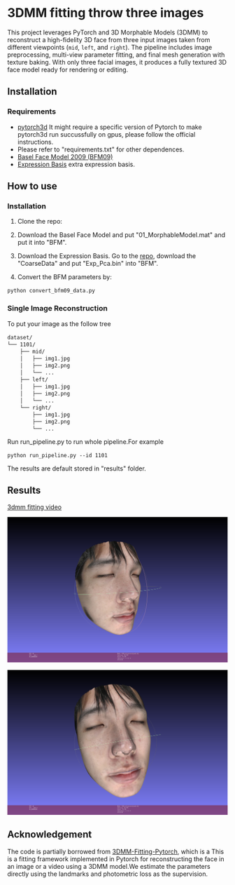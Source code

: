 # 3DMM fitting throw three images

This project leverages PyTorch and 3D Morphable Models (3DMM) to reconstruct a high-fidelity 3D face from three input images taken from different viewpoints (`mid`, `left`, and `right`). The pipeline includes image preprocessing, multi-view parameter fitting, and final mesh generation with texture baking. With only three facial images, it produces a fully textured 3D face model ready for rendering or editing.


## Installation

### Requirements

- [pytorch3d](https://github.com/facebookresearch/pytorch3d) It might require a specific version of Pytorch to make pytorch3d run succussfully on gpus, please follow the official instructions.
- Please refer to "requirements.txt" for other dependences.
- [Basel Face Model 2009 (BFM09)](https://faces.dmi.unibas.ch/bfm/index.php?nav=1-2&id=downloads)
- [Expression Basis](https://github.com/Juyong/3DFace) extra expression basis.

## How to use

### Installation

1. Clone the repo:

2. Download the Basel Face Model and put "01_MorphableModel.mat" and put it into "BFM".

3. Download the Expression Basis. Go to the [repo](https://github.com/Juyong/3DFace), download the "CoarseData" and put "Exp_Pca.bin" into "BFM".

4. Convert the BFM parameters by:

```
python convert_bfm09_data.py
```

### Single Image Reconstruction

To put your image as the follow tree

```
dataset/
└── 1101/
    ├── mid/
    │   ├── img1.jpg
    │   ├── img2.png
    │   └── ...
    ├── left/
    │   ├── img1.jpg
    │   ├── img2.png
    │   └── ...
    └── right/
        ├── img1.jpg
        ├── img2.png
        └── ...
```

Run run_pipeline.py to run whole pipeline.For example

```
python run_pipeline.py --id 1101
```

The results are default stored in "results" folder.

## Results

[3dmm fitting video](./3DMM-Fitting-Pytorch/display/_interp.mp4)

![face image1](./3DMM-Fitting-Pytorch/display/show1.png)

![face image](./3DMM-Fitting-Pytorch/display/show2.png)

## Acknowledgement

The code is partially borrowed from [3DMM-Fitting-Pytorch](https://github.com/ascust/3DMM-Fitting-Pytorch), which is a This is a fitting framework implemented in Pytorch for reconstructing the face in an image or a video using a 3DMM model.We estimate the parameters directly using the landmarks and photometric loss as the supervision.
